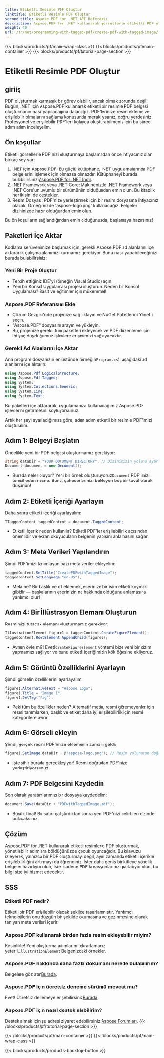 ```yaml
---
title: Etiketli Resimle PDF Oluştur
linktitle: Etiketli Resimle PDF Oluştur
second_title: Aspose.PDF for .NET API Referansı
description: Aspose.PDF for .NET kullanarak görsellerle etiketli PDF oluşturmayı öğrenin. Erişilebilir ve profesyonel belge oluşturma için adım adım kılavuzumuzu izleyin.
weight: 40
url: /tr/net/programming-with-tagged-pdf/create-pdf-with-tagged-image/
---
```


{{< blocks/products/pf/main-wrap-class >}}
{{< blocks/products/pf/main-container >}}
{{< blocks/products/pf/tutorial-page-section >}}

# Etiketli Resimle PDF Oluştur

## giriiş

PDF oluşturmak karmaşık bir görev olabilir, ancak olmak zorunda değil! Bugün, .NET için Aspose.PDF kullanarak etiketli bir resimle PDF belgesi oluşturmanın nasıl yapılacağına dalacağız. PDF'lerinize resim ekleme ve erişilebilir olmalarını sağlama konusunda meraklıysanız, doğru yerdesiniz. Profesyonel ve erişilebilir PDF'leri kolayca oluşturabilmeniz için bu süreci adım adım inceleyelim.

## Ön koşullar

Etiketli görsellerle PDF'nizi oluşturmaya başlamadan önce ihtiyacınız olan birkaç şey var:

1. .NET için Aspose.PDF: Bu güçlü kütüphane, .NET uygulamalarında PDF belgelerini işlemek için olmazsa olmazdır. Kütüphaneyi burada bulabilirsiniz:[Aspose.PDF for .NET İndir](https://releases.aspose.com/pdf/net/).
2. .NET Framework veya .NET Core: Makinenizde .NET Framework veya .NET Core'un uyumlu bir sürümünün olduğundan emin olun. Bu kitaplık her ikisini de destekler.
3. Resim Dosyası: PDF'nize yerleştirmek için bir resim dosyasına ihtiyacınız olacak. Örneğimizde 'aspose-logo.png' kullanacağız. Belgeler dizininizde hazır olduğundan emin olun. 

Bu ön koşulların sağlandığından emin olduğunuzda, başlamaya hazırsınız!

## Paketleri İçe Aktar

Kodlama serüvenimize başlamak için, gerekli Aspose.PDF ad alanlarını içe aktararak çalışma alanımızı kurmamız gerekiyor. Bunu nasıl yapabileceğinizi burada bulabilirsiniz:

### Yeni Bir Proje Oluştur

- Tercih ettiğiniz IDE'yi (örneğin Visual Studio) açın.
- Yeni bir Konsol Uygulaması projesi oluşturun. Neden bir Konsol Uygulaması? Basit ve eğitimler için mükemmel!

### Aspose.PDF Referansını Ekle

- Çözüm Gezgini'nde projenize sağ tıklayın ve NuGet Paketlerini Yönet'i seçin.
- "Aspose.PDF" dosyasını arayın ve yükleyin. 
- Bu, projenize gerekli tüm paketleri ekleyecek ve PDF düzenleme için ihtiyaç duyduğumuz işlevlere erişmenizi sağlayacaktır.

### Gerekli Ad Alanlarını İçe Aktar

 Ana program dosyanızın en üstünde (örneğin`Program.cs`), aşağıdaki ad alanlarını içe aktarın:

```csharp
using Aspose.Pdf.LogicalStructure;
using Aspose.Pdf.Tagged;
using System;
using System.Collections.Generic;
using System.Linq;
using System.Text;
```

Bu paketleri içe aktararak, uygulamanıza kullanacağımız Aspose.PDF işlevlerini getirmesini söylüyorsunuz.

Artık her şeyi ayarladığımıza göre, adım adım etiketli bir resimle PDF'imizi oluşturalım.

## Adım 1: Belgeyi Başlatın

Öncelikle yeni bir PDF belgesi oluşturmamız gerekiyor:

```csharp
string dataDir = "YOUR DOCUMENT DIRECTORY"; // Dizininizin yolunu ayarlayın
Document document = new Document();
```

-  Burada neler oluyor? Yeni bir örnek oluşturuyoruz`Document` PDF'imizi temsil eden nesne. Bunu, şaheserlerinizi bekleyen boş bir tuval olarak düşünün!

## Adım 2: Etiketli İçeriği Ayarlayın

Daha sonra etiketli içeriği ayarlayalım:

```csharp
ITaggedContent taggedContent = document.TaggedContent;
```

- Etiketli İçerik neden kullanılır? Etiketli PDF'ler erişilebilirlik açısından önemlidir ve ekran okuyucuların belgenin yapısını anlamasını sağlar.

## Adım 3: Meta Verileri Yapılandırın

Şimdi PDF'imizi tanımlayan bazı meta veriler ekleyelim:

```csharp
taggedContent.SetTitle("CreatePDFwithTaggedImage");
taggedContent.SetLanguage("en-US");
```

- Meta ne? Bir başlık ve dil eklemek, eserinize bir isim etiketi koymak gibidir — başkalarının eserinizin ne hakkında olduğunu anlamasına yardımcı olur!

## Adım 4: Bir İllüstrasyon Elemanı Oluşturun

Resmimizi tutacak elemanı oluşturmamız gerekiyor:

```csharp
IllustrationElement figure1 = taggedContent.CreateFigureElement();
taggedContent.RootElement.AppendChild(figure1);
```

-  Aynen öyle mi?! Evet!`CreateFigureElement` yöntemi bize yeni bir çizim yapmamızı sağlıyor ve bunu etiketli içeriğimizin kök öğesine ekliyoruz.

## Adım 5: Görüntü Özelliklerini Ayarlayın

Şimdi görselin özelliklerini ayarlayalım:

```csharp
figure1.AlternativeText = "Aspose Logo";
figure1.Title = "Image 1";
figure1.SetTag("Fig");
```

- Peki tüm bu özellikler neden? Alternatif metin, resmi göremeyenler için resmi tanımlarken, başlık ve etiket daha iyi erişilebilirlik için resmi kategorilere ayırır.

## Adım 6: Görseli ekleyin

Şimdi, gerçek resmi PDF'imize eklemenin zamanı geldi:

```csharp
figure1.SetImage(dataDir + @"aspose-logo.png"); // Resim yolunuzun doğru olduğundan emin olun!
```

- İşte sihir burada gerçekleşiyor! Resmi doğrudan PDF'nize yerleştiriyorsunuz. 

## Adım 7: PDF Belgesini Kaydedin

Son olarak yaratımlarımızı bir dosyaya kaydedelim:

```csharp
document.Save(dataDir + "PDFwithTaggedImage.pdf");
```

- Büyük final! Bu satırı çalıştırdıktan sonra yeni PDF'nizi belirtilen dizinde bulacaksınız.

## Çözüm

Aspose.PDF for .NET kullanarak etiketli resimlerle PDF oluşturmak, yönetilebilir adımlara böldüğünüzde çocuk oyuncağıdır. Bu kılavuzu izleyerek, yalnızca bir PDF oluşturmayı değil, aynı zamanda etiketli içerikle erişilebilirliğini artırmayı da öğrendiniz. İster daha geniş bir kitleye yönelik belgeler hazırlıyor olun, ister sadece PDF kreasyonlarınızı parlatıyor olun, bu bilgi size iyi hizmet edecektir.

## SSS

### Etiketli PDF nedir?
Etiketli bir PDF erişilebilir olacak şekilde tasarlanmıştır. Yardımcı teknolojilerin onu düzgün bir şekilde okumasına ve gezinmesine olanak tanıyan meta verileri içerir.

### Aspose.PDF kullanarak birden fazla resim ekleyebilir miyim?
 Kesinlikle! Yeni oluşturma adımlarını tekrarlamanız yeterli.`IllustrationElement` Belgenizdeki örnekler.

### Aspose.PDF hakkında daha fazla dokümanı nerede bulabilirim?
 Belgelere göz atın[Burada](https://reference.aspose.com/pdf/net/).

### Aspose.PDF için ücretsiz deneme sürümü mevcut mu?
 Evet! Ücretsiz denemeye erişebilirsiniz[Burada](https://releases.aspose.com/).

### Aspose.PDF için nasıl destek alabilirim?
 Destek almak için şu adresi ziyaret edebilirsiniz:[Aspose Forumları](https://forum.aspose.com/c/pdf/10).
{{< /blocks/products/pf/tutorial-page-section >}}

{{< /blocks/products/pf/main-container >}}
{{< /blocks/products/pf/main-wrap-class >}}

{{< blocks/products/products-backtop-button >}}
